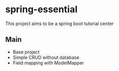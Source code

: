 # spring-essential

This project aims to be a spring boot tutorial center

## Main

- Base project
- Simple CRUD without database
- Field mapping with ModelMapper

